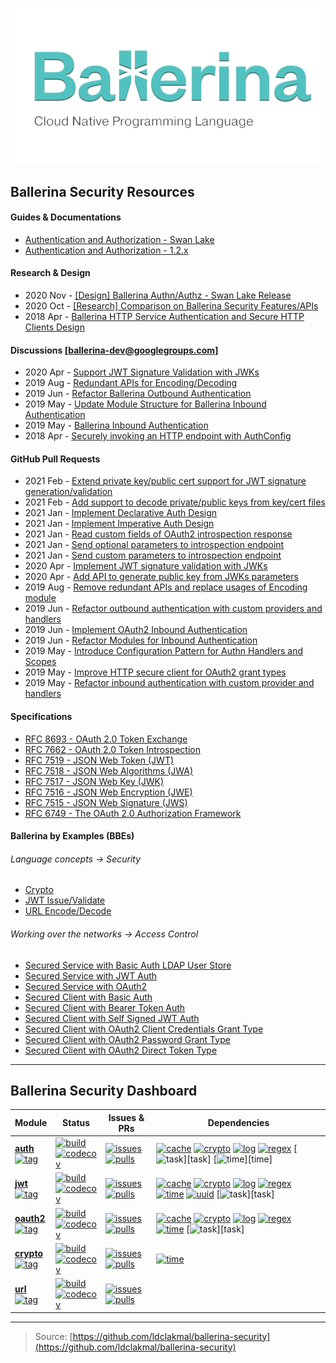 <!-- Global site tag (gtag.js) - Google Analytics -->
<script async src="https://www.googletagmanager.com/gtag/js?id=UA-69533863-9"></script>
<script>
  window.dataLayer = window.dataLayer || [];
  function gtag(){dataLayer.push(arguments);}
  gtag('js', new Date());

  gtag('config', 'UA-69533863-9');
</script>
<link rel="shortcut icon" type="image/png" href="img/favicon.png?v=1.0">

![Ballerina](./img/ballerina-cover.png)

## Ballerina Security Resources

#### Guides & Documentations

- [Authentication and Authorization - Swan Lake](https://ballerina.io/swan-lake/learn/security/authentication-and-authorization/)
- [Authentication and Authorization - 1.2.x](https://ballerina.io/1.2/learn/writing-secure-ballerina-code/)

#### Research & Design

- 2020 Nov - [[Design] Ballerina Authn/Authz - Swan Lake Release](https://docs.google.com/document/d/1dGw5uUP6kqZNTwMfQ_Ik-k0HTMKhX70XpEA3tys9_kk/edit?usp=sharing)
- 2020 Oct - [[Research] Comparison on Ballerina Security Features/APIs](https://docs.google.com/spreadsheets/d/1PyMAlAvgkEL0RpW8CVUj1ccW_61Vm6SMbvadFVYRpSA/edit?usp=sharing)
- 2018 Apr - [Ballerina HTTP Service Authentication and Secure HTTP Clients Design](https://docs.google.com/document/d/1GR-z2aNTFybY1LBquxKPvN3J-kWdEL2Y4_X7S570BOU/edit?usp=sharing)

#### Discussions [ballerina-dev@googlegroups.com]

- 2020 Apr - [Support JWT Signature Validation with JWKs](https://groups.google.com/g/ballerina-dev/c/lk3QnvBeT0c/m/b_Apt5wGBgAJ)
- 2019 Aug - [Redundant APIs for Encoding/Decoding](https://groups.google.com/g/ballerina-dev/c/sbASEwIl44k/m/0YlP3IcXFwAJ)
- 2019 Jun - [Refactor Ballerina Outbound Authentication](https://groups.google.com/g/ballerina-dev/c/OvlUscsjT-I/m/VmTTBg-DBAAJ)
- 2019 May - [Update Module Structure for Ballerina Inbound Authentication](https://groups.google.com/g/ballerina-dev/c/7SYDiKeF8p8/m/3GNncS9dAwAJ)
- 2019 May - [Ballerina Inbound Authentication](https://groups.google.com/g/ballerina-dev/c/U3-GY9Q49eQ/m/HAcrWb-qAgAJ)
- 2018 Apr - [Securely invoking an HTTP endpoint with AuthConfig](https://groups.google.com/g/ballerina-dev/c/1q657E_wegQ/m/fjFkg9YnAgAJ)

#### GitHub Pull Requests

- 2021 Feb - [Extend private key/public cert support for JWT signature generation/validation](https://github.com/ballerina-platform/module-ballerina-jwt/pull/109)
- 2021 Feb - [Add support to decode private/public keys from key/cert files](https://github.com/ballerina-platform/module-ballerina-crypto/pull/61)
- 2021 Jan - [Implement Declarative Auth Design](https://github.com/ballerina-platform/module-ballerina-http/pull/155)
- 2021 Jan - [Implement Imperative Auth Design](https://github.com/ballerina-platform/module-ballerina-http/pull/142)
- 2021 Jan - [Read custom fields of OAuth2 introspection response](https://github.com/ballerina-platform/module-ballerina-oauth2/pull/49)
- 2021 Jan - [Send optional parameters to introspection endpoint](https://github.com/ballerina-platform/module-ballerina-http/pull/164)
- 2021 Jan - [Send custom parameters to introspection endpoint](https://github.com/ballerina-platform/module-ballerina-oauth2/pull/53)
- 2020 Apr - [Implement JWT signature validation with JWKs](https://github.com/ballerina-platform/ballerina-lang/pull/22982)
- 2020 Apr - [Add API to generate public key from JWKs parameters](https://github.com/ballerina-platform/ballerina-lang/pull/22890)
- 2019 Aug - [Remove redundant APIs and replace usages of Encoding module](https://github.com/ballerina-platform/ballerina-lang/pull/18309)
- 2019 Jun - [Refactor outbound authentication with custom providers and handlers](https://github.com/ballerina-platform/ballerina-lang/pull/15696)
- 2019 Jun - [Implement OAuth2 Inbound Authentication](https://github.com/ballerina-platform/ballerina-lang/pull/15489)
- 2019 Jun - [Refactor Modules for Inbound Authentication](https://github.com/ballerina-platform/ballerina-lang/pull/15435)
- 2019 May - [Introduce Configuration Pattern for Authn Handlers and Scopes](https://github.com/ballerina-platform/ballerina-lang/pull/15363)
- 2019 May - [Improve HTTP secure client for OAuth2 grant types](https://github.com/ballerina-platform/ballerina-lang/pull/14419)
- 2019 May - [Refactor inbound authentication with custom provider and handlers](https://github.com/ballerina-platform/ballerina-lang/pull/15056)

#### Specifications

- [RFC 8693 - OAuth 2.0 Token Exchange](https://tools.ietf.org/html/rfc8693)
- [RFC 7662 - OAuth 2.0 Token Introspection](https://tools.ietf.org/html/rfc7662)
- [RFC 7519 - JSON Web Token (JWT)](https://tools.ietf.org/html/rfc7519)
- [RFC 7518 - JSON Web Algorithms (JWA)](https://tools.ietf.org/html/rfc7518)
- [RFC 7517 - JSON Web Key (JWK)](https://tools.ietf.org/html/rfc7517)
- [RFC 7516 - JSON Web Encryption (JWE)](https://tools.ietf.org/html/rfc7516)
- [RFC 7515 - JSON Web Signature (JWS)](https://tools.ietf.org/html/rfc7515)
- [RFC 6749 - The OAuth 2.0 Authorization Framework](https://tools.ietf.org/html/rfc6749)

#### Ballerina by Examples (BBEs)

###### Language concepts -> Security

- [Crypto](https://ballerina.io/swan-lake/learn/by-example/crypto.html)
- [JWT Issue/Validate](https://ballerina.io/swan-lake/learn/by-example/jwt-issue-validate.html)
- [URL Encode/Decode](https://ballerina.io/swan-lake/learn/by-example/url-encode-decode.html)

###### Working over the networks -> Access Control
- [Secured Service with Basic Auth LDAP User Store](https://ballerina.io/swan-lake/learn/by-example/secured-service-with-basic-auth-ldap-user-store.html)
- [Secured Service with JWT Auth](https://ballerina.io/swan-lake/learn/by-example/secured-service-with-jwt-auth.html)
- [Secured Service with OAuth2](https://ballerina.io/swan-lake/learn/by-example/secured-service-with-oauth2.html)
- [Secured Client with Basic Auth](https://ballerina.io/swan-lake/learn/by-example/secured-client-with-basic-auth.html)
- [Secured Client with Bearer Token Auth](https://ballerina.io/swan-lake/learn/by-example/secured-client-with-bearer-token-auth.html)
- [Secured Client with Self Signed JWT Auth](https://ballerina.io/swan-lake/learn/by-example/secured-client-with-self-signed-jwt-auth.html)
- [Secured Client with OAuth2 Client Credentials Grant Type](https://ballerina.io/swan-lake/learn/by-example/secured-client-with-oauth2-client-credentials-grant-type.html)
- [Secured Client with OAuth2 Password Grant Type](https://ballerina.io/swan-lake/learn/by-example/secured-client-with-oauth2-password-grant-type.html)
- [Secured Client with OAuth2 Direct Token Type](https://ballerina.io/swan-lake/learn/by-example/secured-client-with-oauth2-direct-token-type.html)

--- 
## Ballerina Security Dashboard

| Module | Status | Issues & PRs | Dependencies |
|---|---|---|---|
| [**auth**][auth] <br/> [![tag](https://img.shields.io/github/v/tag/ballerina-platform/module-ballerina-auth?label=)][auth-tags] | [![build](https://github.com/ballerina-platform/module-ballerina-auth/workflows/Build/badge.svg)][auth-build] <br/> [![codecov](https://codecov.io/gh/ballerina-platform/module-ballerina-auth/branch/master/graph/badge.svg)][auth-codecov] | [![issues](https://img.shields.io/github/issues/ballerina-platform/ballerina-standard-library/module/auth.svg?label=Issues)][auth-issues] <br/> [![pulls](https://img.shields.io/github/issues-pr/ballerina-platform/module-ballerina-auth?label=PRs)][auth-pulls] | [![cache](https://img.shields.io/github/workflow/status/ballerina-platform/module-ballerina-cache/Build?label=Cache)][cache] [![crypto](https://img.shields.io/github/workflow/status/ballerina-platform/module-ballerina-crypto/Build?label=Crypto)][crypto] [![log](https://img.shields.io/github/workflow/status/ballerina-platform/module-ballerina-log/Build?label=Log)][log] [![regex](https://img.shields.io/github/workflow/status/ballerina-platform/module-ballerina-regex/Build?label=Regex)][regex] [![task](https://img.shields.io/github/workflow/status/ballerina-platform/module-ballerina-task/Build?label=Task*)][task] [![time](https://img.shields.io/github/workflow/status/ballerina-platform/module-ballerina-time/Build?label=Time*)][time] |
| [**jwt**][jwt] <br/> [![tag](https://img.shields.io/github/v/tag/ballerina-platform/module-ballerina-jwt?label=)][jwt-tags] | [![build](https://github.com/ballerina-platform/module-ballerina-jwt/workflows/Build/badge.svg)][jwt-build] <br/> [![codecov](https://codecov.io/gh/ballerina-platform/module-ballerina-jwt/branch/master/graph/badge.svg)][jwt-codecov] | [![issues](https://img.shields.io/github/issues/ballerina-platform/ballerina-standard-library/module/jwt.svg?label=Issues)][jwt-issues] <br/> [![pulls](https://img.shields.io/github/issues-pr/ballerina-platform/module-ballerina-jwt?label=PRs)][jwt-pulls] | [![cache](https://img.shields.io/github/workflow/status/ballerina-platform/module-ballerina-cache/Build?label=Cache)][cache] [![crypto](https://img.shields.io/github/workflow/status/ballerina-platform/module-ballerina-crypto/Build?label=Crypto)][crypto] [![log](https://img.shields.io/github/workflow/status/ballerina-platform/module-ballerina-log/Build?label=Log)][log] [![regex](https://img.shields.io/github/workflow/status/ballerina-platform/module-ballerina-regex/Build?label=Regex)][regex] [![time](https://img.shields.io/github/workflow/status/ballerina-platform/module-ballerina-time/Build?label=Time)][time] [![uuid](https://img.shields.io/github/workflow/status/ballerina-platform/module-ballerina-uuid/Build?label=UUID)][uuid] [![task](https://img.shields.io/github/workflow/status/ballerina-platform/module-ballerina-task/Build?label=Task*)][task] |
| [**oauth2**][oauth2] <br/> [![tag](https://img.shields.io/github/v/tag/ballerina-platform/module-ballerina-oauth2?label=)][oauth2-tags] | [![build](https://github.com/ballerina-platform/module-ballerina-oauth2/workflows/Build/badge.svg)][oauth2-build] <br/> [![codecov](https://codecov.io/gh/ballerina-platform/module-ballerina-oauth2/branch/master/graph/badge.svg)][oauth2-codecov] | [![issues](https://img.shields.io/github/issues/ballerina-platform/ballerina-standard-library/module/oauth2.svg?label=Issues)][oauth2-issues] <br/> [![pulls](https://img.shields.io/github/issues-pr/ballerina-platform/module-ballerina-oauth2?label=PRs)][oauth2-pulls] | [![cache](https://img.shields.io/github/workflow/status/ballerina-platform/module-ballerina-cache/Build?label=Cache)][cache] [![crypto](https://img.shields.io/github/workflow/status/ballerina-platform/module-ballerina-crypto/Build?label=Crypto)][crypto] [![log](https://img.shields.io/github/workflow/status/ballerina-platform/module-ballerina-log/Build?label=Log)][log] [![regex](https://img.shields.io/github/workflow/status/ballerina-platform/module-ballerina-regex/Build?label=Regex)][regex] [![time](https://img.shields.io/github/workflow/status/ballerina-platform/module-ballerina-time/Build?label=Time)][time] [![task](https://img.shields.io/github/workflow/status/ballerina-platform/module-ballerina-task/Build?label=Task*)][task] |
| [**crypto**][crypto] <br/> [![tag](https://img.shields.io/github/v/tag/ballerina-platform/module-ballerina-crypto?label=)][crypto-tags] | [![build](https://github.com/ballerina-platform/module-ballerina-crypto/workflows/Build/badge.svg)][crypto-build] <br/> [![codecov](https://codecov.io/gh/ballerina-platform/module-ballerina-crypto/branch/master/graph/badge.svg)][crypto-codecov] | [![issues](https://img.shields.io/github/issues/ballerina-platform/ballerina-standard-library/module/crypto.svg?label=Issues)][crypto-issues] <br/> [![pulls](https://img.shields.io/github/issues-pr/ballerina-platform/module-ballerina-crypto?label=PRs)][crypto-pulls] | [![time](https://img.shields.io/github/workflow/status/ballerina-platform/module-ballerina-time/Build?label=Time)][time] |
| [**url**][url] <br/> [![tag](https://img.shields.io/github/v/tag/ballerina-platform/module-ballerina-url?label=)][url-tags] | [![build](https://github.com/ballerina-platform/module-ballerina-url/workflows/Build/badge.svg)][url-build] <br/> [![codecov](https://codecov.io/gh/ballerina-platform/module-ballerina-url/branch/master/graph/badge.svg)][crypto-codecov] | [![issues](https://img.shields.io/github/issues/ballerina-platform/ballerina-standard-library/module/url.svg?label=Issues)][crypto-issues] <br/> [![pulls](https://img.shields.io/github/issues-pr/ballerina-platform/module-ballerina-url?label=PRs)][crypto-pulls] | |

[auth]: https://github.com/ballerina-platform/module-ballerina-auth
[auth-tags]: https://github.com/ballerina-platform/module-ballerina-auth/tags
[auth-build]: https://github.com/ballerina-platform/module-ballerina-auth/actions/workflows/build-master.yml
[auth-codecov]: https://codecov.io/gh/ballerina-platform/module-ballerina-auth
[auth-issues]: https://github.com/ballerina-platform/ballerina-standard-library/issues?q=is%3Aopen+is%3Aissue+label%3Amodule%2Fauth
[auth-pulls]: https://github.com/ballerina-platform/module-ballerina-auth/pulls

[jwt]: https://github.com/ballerina-platform/module-ballerina-jwt
[jwt-tags]: https://github.com/ballerina-platform/module-ballerina-jwt/tags
[jwt-build]: https://github.com/ballerina-platform/module-ballerina-jwt/actions/workflows/build-master.yml
[jwt-codecov]: https://codecov.io/gh/ballerina-platform/module-ballerina-jwt
[jwt-issues]: https://github.com/ballerina-platform/ballerina-standard-library/issues?q=is%3Aopen+is%3Aissue+label%3Amodule%2Fjwt
[jwt-pulls]: https://github.com/ballerina-platform/module-ballerina-jwt/pulls

[oauth2]: https://github.com/ballerina-platform/module-ballerina-oauth2
[oauth2-tags]: https://github.com/ballerina-platform/module-ballerina-oauth2/tags
[oauth2-build]: https://github.com/ballerina-platform/module-ballerina-oauth2/actions/workflows/build-master.yml
[oauth2-codecov]: https://codecov.io/gh/ballerina-platform/module-ballerina-oauth2
[oauth2-issues]: https://github.com/ballerina-platform/ballerina-standard-library/issues?q=is%3Aopen+is%3Aissue+label%3Amodule%2Foauth2
[oauth2-pulls]: https://github.com/ballerina-platform/module-ballerina-oauth2/pulls

[crypto]: https://github.com/ballerina-platform/module-ballerina-crypto
[crypto-tags]: https://github.com/ballerina-platform/module-ballerina-crypto/tags
[crypto-build]: https://github.com/ballerina-platform/module-ballerina-crypto/actions/workflows/build-master.yml
[crypto-codecov]: https://codecov.io/gh/ballerina-platform/module-ballerina-crypto
[crypto-issues]: https://github.com/ballerina-platform/ballerina-standard-library/issues?q=is%3Aopen+is%3Aissue+label%3Amodule%2Fcrypto
[crypto-pulls]: https://github.com/ballerina-platform/module-ballerina-crypto/pulls

[url]: https://github.com/ballerina-platform/module-ballerina-url
[url-tags]: https://github.com/ballerina-platform/module-ballerina-url/tags
[url-build]: https://github.com/ballerina-platform/module-ballerina-url/actions/workflows/build-master.yml
[url-codecov]: https://codecov.io/gh/ballerina-platform/module-ballerina-url
[url-issues]: https://github.com/ballerina-platform/ballerina-standard-library/issues?q=is%3Aopen+is%3Aissue+label%3Amodule%2Furl
[url-pulls]: https://github.com/ballerina-platform/module-ballerina-url/pulls

[cache]: https://github.com/ballerina-platform/module-ballerina-cache
[crypto]: https://github.com/ballerina-platform/module-ballerina-crypto
[log]: https://github.com/ballerina-platform/module-ballerina-log
[regex]: https://github.com/ballerina-platform/module-ballerina-regex
[task]: https://github.com/ballerina-platform/module-ballerina-task
[time]: https://github.com/ballerina-platform/module-ballerina-time
[uuid]: https://github.com/ballerina-platform/module-ballerina-uuid

---
> Source: [https://github.com/ldclakmal/ballerina-security](https://github.com/ldclakmal/ballerina-security)
